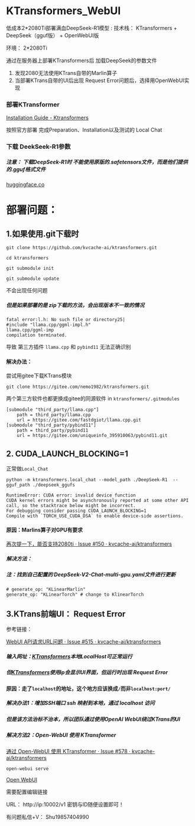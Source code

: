 # KTransformers_WebUI
低成本2*2080Ti部署满血DeepSeek-R1模型 : 技术栈： KTransformers + DeepSeek（gguf版） + OpenWebUI版

环境： 2*2080Ti

通过在服务器上部署KTransformers后 加载DeepSeek的参数文件

1. 发现2080无法使用KTrans自带的Marlin算子
2. 当部署KTrans自带的UI后出现 Request Error问题后，选择用OpenWebUI实现

### 部署KTransformer

[Installation Guide - Ktransformers](https://kvcache-ai.github.io/ktransformers/en/install.html)

按照官方部署 完成Preparation、Installation以及测试的 Local Chat

### 下载 DeekSeek-R1参数

##### 注意： 下载DeepSeek-R1时 不能使用原版的.safetensors文件，而是他们提供的.gguf格式文件

[huggingface.co](https://huggingface.co/unsloth/DeepSeek-R1-GGUF/tree/main/DeepSeek-R1-Q4_K_M)

# 部署问题：

## 1.如果使用.git下载时 

```
git clone https://github.com/kvcache-ai/ktransformers.git

cd ktransformers 

git submodule init 

git submodule update
```

不会出现任何问题

##### 但是如果部署的是 zip下载的方法，会出现版本不一致的情况

```
fatal error:l.h: No such file or directory25|
#include "llama.cpp/ggml-impl.h"
llama.cpp/ggml-imp
compilation terminated.
```

导致 第三方插件 `llama.cpp` 和 `pybind11` 无法正确识别

#### 解决办法：

尝试用gitee下载KTrans模块

`git clone https://gitee.com/nemo1982/ktransformers.git  `

两个第三方软件也都更换成gitee的同源软件 in `ktransformers/.gitmodules`

```
[submodule "third_party/llama.cpp"]
	path = third_party/llama.cpp
	url = https://gitee.com/fastdgiot/llama.cpp.git
[submodule "third_party/pybind11"]
	path = third_party/pybind11
	url = https://gitee.com/uniqueinfo_395910063/pybind11.git
```

## 2. CUDA_LAUNCH_BLOCKING=1

正常做`Local_Chat`

```
python -m ktransformers.local_chat --model_path ./DeepSeek-R1  --gguf_path ./deepseek_ggufs
```

```
RuntimeError: CUDA error: invalid device function
CUDA kernel errors might be asynchronously reported at some other API call, so the stacktrace below might be incorrect.
For debugging consider passing CUDA_LAUNCH_BLOCKING=1
Compile with `TORCH_USE_CUDA_DSA` to enable device-side assertions.
```

#### 原因：Marlins算子对GPU有要求

[再次提一下，能否支持2080ti · Issue #150 · kvcache-ai/ktransformers](https://github.com/kvcache-ai/ktransformers/issues/150)

##### 解决方法：

##### 注：找到自己配置的 DeepSeek-V2-Chat-multi-gpu.yaml文件进行更新

```
# generate_op: "KLinearMarlin" 
generate_op: "KLinearTorch" # change to KlinearTorch
```



## 3.KTrans前端UI： Request Error

参考链接：

[WebUI API请求URL问题 · Issue #515 · kvcache-ai/ktransformers](https://github.com/kvcache-ai/ktransformers/issues/515)

##### 输入网址：[KTransformers](http://localhost:10002/web/index.html#/chat)本地LocalHost可正常运行

##### 但[KTransformers](http://ip:10002/web/index.html#/chat)使用ip会显示UI界面，但运行时出现 Request Error

#### 原因：走了`localhost`的地址，这个地方应该换成`/`而非`localhost:port/`

##### 解决办法1：增加SSH端口 ssh 映射到本地，通过 localhost 访问

##### 但是该方法治标不治本，所以团队通过使用OpenAI WebUI绕过KTrans的UI

##### 解决方法2：Open-WebUI 使用 KTransformer

[通过 Open-WebUI 使用 KTransformer · Issue #578 · kvcache-ai/ktransformers](https://github.com/kvcache-ai/ktransformers/issues/578)

```
open-webui serve
```

[Open WebUI](http://ip:8080/) 

需要配置编辑链接

URL： http://ip:10002/v1 密钥与ID随便设置即可！



有问题私信+V： Shu19857404990
